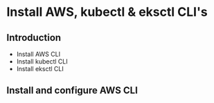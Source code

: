 # Install AWS, kubectl & eksctl CLI's

## Introduction
- Install AWS CLI
- Install kubectl CLI
- Install eksctl CLI

## Install and configure AWS CLI 
